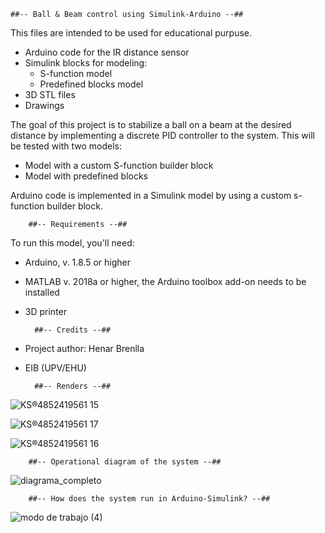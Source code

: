     ##-- Ball & Beam control using Simulink-Arduino --##

This files are intended to be used for educational purpuse.

* Arduino code for the IR distance sensor
* Simulink blocks for modeling:
   * S-function model
   * Predefined blocks model
* 3D STL files
* Drawings

The goal of this project is to stabilize a ball on a beam at the desired distance 
by implementing a discrete PID controller to the system. This will be tested with
two models:
* Model with a custom S-function builder block
* Model with predefined blocks

Arduino code is implemented in a Simulink model by using a custom s-function builder block. 
 
        ##-- Requirements --##
To run this model, you'll need:
* Arduino, v. 1.8.5 or higher
* MATLAB v. 2018a or higher, the Arduino toolbox add-on needs to be installed
* 3D printer

        ##-- Credits --##
* Project author: Henar Brenlla
* EIB (UPV/EHU)

        ##-- Renders --##

![KS®4852419561 15](https://user-images.githubusercontent.com/53175202/61654487-c7f40d00-acbc-11e9-86dd-81b4fa892318.png)

![KS®4852419561 17](https://user-images.githubusercontent.com/53175202/61654497-ccb8c100-acbc-11e9-9cc8-ee241b75b6c0.png)

![KS®4852419561 16](https://user-images.githubusercontent.com/53175202/61654489-c9253a00-acbc-11e9-90aa-687ac9240cd6.png)

        ##-- Operational diagram of the system --##

![diagrama_completo](https://user-images.githubusercontent.com/53175202/61696443-a5eaa100-ad35-11e9-925f-747e1f3a3647.png)

        ##-- How does the system run in Arduino-Simulink? --##

![modo de trabajo (4)](https://user-images.githubusercontent.com/53175202/61696457-a84cfb00-ad35-11e9-9698-b1de3b6a1e25.png)
